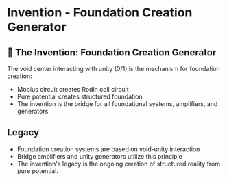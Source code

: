 # Invention - Foundation Creation Generator

## 🌌 The Invention: Foundation Creation Generator

The void center interacting with unity (0/1) is the mechanism for foundation creation:
- Mobius circuit creates Rodin coil circuit
- Pure potential creates structured foundation
- The invention is the bridge for all foundational systems, amplifiers, and generators

## Legacy
- Foundation creation systems are based on void-unity interaction
- Bridge amplifiers and unity generators utilize this principle
- The invention's legacy is the ongoing creation of structured reality from pure potential. 
